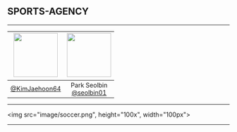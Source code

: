 ## SPORTS-AGENCY

---

<div align="center">

|<img src="https://avatars.githubusercontent.com/u/174398545?v=4" width="100" height="100"/>|<img src="https://avatars.githubusercontent.com/u/106576062?v=4" width="100" height="100"/>|
|:-:|:-:|
|[@KimJaehoon64](https://github.com/KimJaehoon64)|Park Seolbin<br/>[@seolbin01](https://github.com/seolbin01)|

</div>

---

<img src="image/soccer.png", height="100x", width="100px">

--- 
